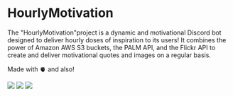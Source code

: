 # HourlyMotivation
The "HourlyMotivation"project is a dynamic and motivational Discord bot designed to deliver hourly doses of inspiration to its users! It combines the power of Amazon AWS S3 buckets, the PALM API, and the Flickr API to create and deliver motivational quotes and images on a regular basis.



Made with 🫀 and also!

![](https://img.shields.io/badge/Amazon_AWS-FF9900?style=for-the-badge&logo=amazonaws&logoColor=white)
![](https://img.shields.io/badge/python-3670A0?style=for-the-badge&logo=python&logoColor=ffdd54)
![](https://img.shields.io/badge/Discord-5865F2?style=for-the-badge&logo=discord&logoColor=white)
